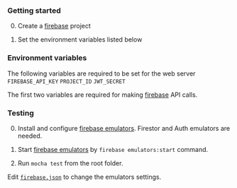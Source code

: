 ### Getting started

0. Create a [firebase](https://firebase.google.com/) project

1. Set the environment variables listed below

### Environment variables 

The following variables are required to be set for the web server 
 `FIREBASE_API_KEY`
 `PROJECT_ID`
 `JWT_SECRET`
 
 The first two variables are required for making [firebase](https://firebase.google.com/) API calls. 
 
 ### Testing
 
 0. Install and configure [firebase emulators](https://firebase.google.com/docs/emulator-suite/install_and_configure). Firestor and Auth emulators are needed.

 1. Start [firebase emulators](https://firebase.google.com/docs/emulator-suite) by `firebase emulators:start` command.
 
 1. Run `mocha test` from the root folder.

Edit [`firebase.json`](https://github.com/rfulekjames/restaurant/blob/main/webserver/firebase.json) to change the emulators settings.
